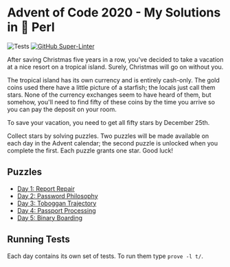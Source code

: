 # Advent of Code 2020 - My Solutions in :camel: Perl
![Tests](https://github.com/christianeiselt/Advent-of-Code-2020/actions/workflows/tests.yml/badge.svg)
[![GitHub Super-Linter](https://github.com/christianeiselt/Advent-of-Code-2020/workflows/Lint%20Code%20Base/badge.svg)](https://github.com/marketplace/actions/super-linter)

After saving Christmas five years in a row, you've decided to take a vacation at a nice resort on a tropical island. Surely, Christmas will go on without you.

The tropical island has its own currency and is entirely cash-only. The gold coins used there have a little picture of a starfish; the locals just call them stars. None of the currency exchanges seem to have heard of them, but somehow, you'll need to find fifty of these coins by the time you arrive so you can pay the deposit on your room.

To save your vacation, you need to get all fifty stars by December 25th.

Collect stars by solving puzzles. Two puzzles will be made available on each day in the Advent calendar; the second puzzle is unlocked when you complete the first. Each puzzle grants one star. Good luck!

## Puzzles

- [Day 1: Report Repair](day01-report-repair/)
- [Day 2: Password Philosophy](day02-password-philosophy/)
- [Day 3: Toboggan Trajectory](day03-toboggan-trajectory/)
- [Day 4: Passport Processing](day04-passport-processing/)
- [Day 5: Binary Boarding](day05-binary-boarding/)

## Running Tests

Each day contains its own set of tests. To run them type `prove -l t/`.
